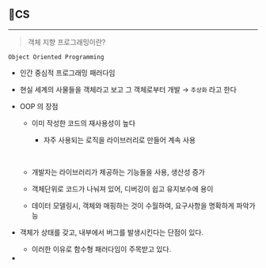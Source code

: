 ## 📗CS

***

> 객체 지향 프로그래밍이란?

`Object Oriented Programming`

- 인간 중심적 프로그래밍 패러다임

- 현실 세계의 사물들을 객체라고 보고 그 객체로부터 개발 &rarr; `추상화` 라고 한다

- OOP 의 장점
  
  - 이미 작성한 코드의 재사용성이 높다
    
    - 자주 사용되는 로직을 라이브러리로 만들어 계속 사용
      
       
  
  - 개발자는 라이브러리가 제공하는 기능들을 사용, 생산성 증가
  
  - 객체단위로 코드가 나눠져 있어, 디버깅이 쉽고 유지보수에 용이
  
  - 데이터 모델링시, 객체와 매핑하는 것이 수월하여, 요구사항을 명확하게 파악가능

- 객체가 상태를 갖고, 내부에서 버그를 발생시킨다는 단점이 있다.
  
  - 이러한 이유로 함수형 패러다임이 주목받고 있다.

- 
  
  
